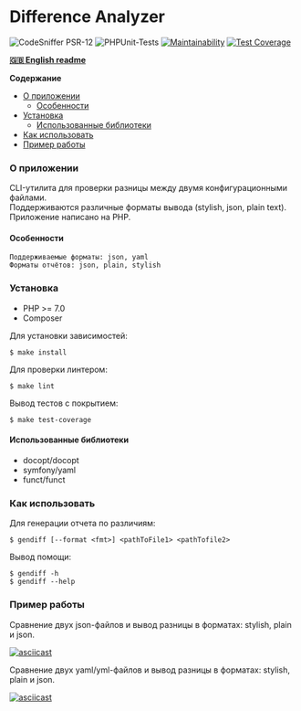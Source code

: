 # Difference Analyzer

![CodeSniffer PSR-12](https://github.com/IlyaMur/php-project-lvl2/workflows/CodeSniffer-PSR-12/badge.svg) 
![PHPUnit-Tests](https://github.com/IlyaMur/php-project-lvl2/workflows/PHPUnit-Tests/badge.svg)
[![Maintainability](https://api.codeclimate.com/v1/badges/6edf6b009909fff44632/maintainability)](https://codeclimate.com/github/IlyaMur/php-project-lvl2/maintainability)
[![Test Coverage](https://api.codeclimate.com/v1/badges/6edf6b009909fff44632/test_coverage)](https://codeclimate.com/github/IlyaMur/php-project-lvl2/test_coverage) 

**[🇬🇧 English readme](https://github.com/IlyaMur/difference_analyzer/blob/master/README_en.md)**

**Содержание**
  - [О приложении](#о-приложении)
    - [Особенности](#особенности)
  - [Установка](#установка)
    - [Использованные библиотеки](#использованные-библиотеки)
  - [Как использовать](#как-использовать)
  - [Пример работы](#пример-работы)

### О приложении
CLI-утилита для проверки разницы между двумя конфигурационными файлами.  
Поддерживаются различные форматы вывода (stylish, json, plain text).  
Приложение написано на PHP.

#### Особенности

```
Поддерживаемые форматы: json, yaml
Форматы отчётов: json, plain, stylish
```
### Установка

- PHP >= 7.0
- Composer

Для установки зависимостей:  

    $ make install  

Для проверки линтером:  

    $ make lint 

Вывод тестов с покрытием:  

    $ make test-coverage

#### Использованные библиотеки

- docopt/docopt
- symfony/yaml
- funct/funct

### Как использовать

Для генерации отчета по различиям:  

    $ gendiff [--format <fmt>] <pathToFile1> <pathTofile2>

Вывод помощи:

    $ gendiff -h
    $ gendiff --help

### Пример работы

Сравнение двух json-файлов и вывод разницы в форматах: stylish, plain и json.

[![asciicast](https://asciinema.org/a/Ca2ALuRhfVDVPO2AklPH3Wuwd.svg)](https://asciinema.org/a/Ca2ALuRhfVDVPO2AklPH3Wuwd)

Сравнение двух yaml/yml-файлов и вывод разницы в форматах: stylish, plain и json.

[![asciicast](https://asciinema.org/a/3hcI9bVJgJEubTg36md5AsEnE.svg)](https://asciinema.org/a/3hcI9bVJgJEubTg36md5AsEnE)

